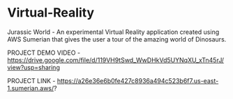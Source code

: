 # Virtual-Reality
Jurassic World - An experimental Virtual Reality application created using AWS Sumerian that gives the user a tour of the amazing world of Dinosaurs.

PROJECT DEMO VIDEO - https://drive.google.com/file/d/119VH9tSwd_WwDHkVd5UYNqXU_xTn45rJ/view?usp=sharing

PROJECT LINK - https://a26e36e6b0fe427c8936a494c523b6f7.us-east-1.sumerian.aws/?
